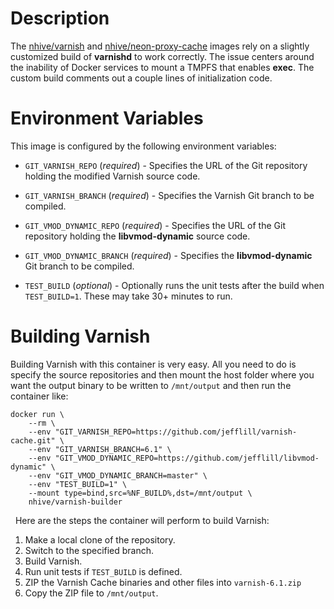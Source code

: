 # Description

The [nhive/varnish](https://hub.docker.com/r/nhive/varnish/) and [nhive/neon-proxy-cache](https://hub.docker.com/r/nhive/neon-proxy-cache/) images rely on a slightly customized build of **varnishd** to work correctly.  The issue centers around the inability of Docker services to mount a TMPFS that enables **exec**.  The custom build comments out a couple lines of initialization code.

# Environment Variables

This image is configured by the following environment variables:

* `GIT_VARNISH_REPO` (*required*) - Specifies the URL of the Git repository holding the modified Varnish source code.

* `GIT_VARNISH_BRANCH` (*required*) - Specifies the Varnish Git branch to be compiled.

* `GIT_VMOD_DYNAMIC_REPO` (*required*) - Specifies the URL of the Git repository holding the **libvmod-dynamic** source code.

* `GIT_VMOD_DYNAMIC_BRANCH` (*required*) - Specifies the **libvmod-dynamic** Git branch to be compiled.

* `TEST_BUILD` (*optional*) - Optionally runs the unit tests after the build when `TEST_BUILD=1`.  These may take 30+ minutes to run.

# Building Varnish

Building Varnish with this container is very easy.  All you need to do is specify the source repositories and then mount the host folder where you want the output binary to be written to `/mnt/output` and then run the container like:

```
docker run \
    --rm \
    --env "GIT_VARNISH_REPO=https://github.com/jefflill/varnish-cache.git" \
    --env "GIT_VARNISH_BRANCH=6.1" \
    --env "GIT_VMOD_DYNAMIC_REPO=https://github.com/jefflill/libvmod-dynamic" \
    --env "GIT_VMOD_DYNAMIC_BRANCH=master" \
    --env "TEST_BUILD=1" \
    --mount type=bind,src=%NF_BUILD%,dst=/mnt/output \
    nhive/varnish-builder
```
&nbsp;
Here are the steps the container will perform to build Varnish:

1. Make a local clone of the repository.
2. Switch to the specified branch.
3. Build Varnish.
4. Run unit tests if `TEST_BUILD` is defined.
5. ZIP the Varnish Cache binaries and other files into `varnish-6.1.zip`
6. Copy the ZIP file to `/mnt/output`.
